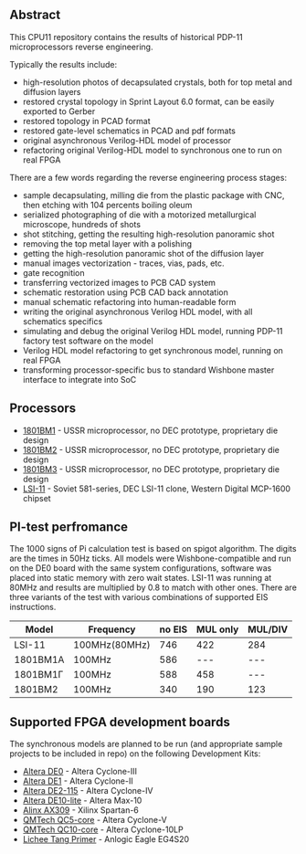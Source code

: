 ## Abstract

This CPU11 repository contains the results of historical PDP-11 microprocessors reverse engineering.

Typically the results include:
- high-resolution photos of decapsulated crystals, both for top metal and diffusion layers
- restored crystal topology in Sprint Layout 6.0 format, can be easily exported to Gerber
- restored topology in PCAD format
- restored gate-level schematics in PCAD and pdf formats
- original asynchronous Verilog-HDL model of processor
- refactoring original Verilog-HDL model to synchronous one to run on real FPGA

There are a few words regarding the reverse engineering process stages:
- sample decapsulating, milling die from the plastic package with CNC, then etching with 104 percents boiling oleum
- serialized photographing of die with a motorized metallurgical microscope, hundreds of shots
- shot stitching, getting the resulting high-resolution panoramic shot
- removing the top metal layer with a polishing
- getting the high-resolution panoramic shot of the diffusion layer
- manual images vectorization - traces, vias, pads, etc.
- gate recognition
- transferring vectorized images to PCB CAD system
- schematic restoration using PCB CAD back annotation
- manual schematic refactoring into human-readable form
- writing the original asynchronous Verilog HDL model, with all schematics specifics
- simulating and debug the original Verilog HDL model, running PDP-11 factory test software on the model
- Verilog HDL model refactoring to get synchronous model, running on real FPGA
- transforming processor-specific bus to standard Wishbone master interface to integrate into SoC

## Processors

- [1801BM1](/vm1) - USSR microprocessor, no DEC prototype, proprietary die design
- [1801BM2](/vm2) - USSR microprocessor, no DEC prototype, proprietary die design
- [1801BM3](/vm3) - USSR microprocessor, no DEC prototype, proprietary die design
- [LSI-11](/lsi) - Soviet 581-series, DEC LSI-11 clone, Western Digital MCP-1600 chipset

## PI-test perfromance

The 1000 signs of Pi calculation test is based on spigot algorithm. The digits are the times in 50Hz ticks.
All models were Wishbone-compatible and run on the DE0 board with the same system configurations, software was
placed into static memory with zero wait states. LSI-11 was running at 80MHz and results are multiplied by 0.8
to match with other ones. There are three variants of the test with various combinations of supported
EIS instructions.

| Model    | Frequency     | no EIS | MUL only | MUL/DIV |
|----------|---------------|--------|----------|---------|
| LSI-11   | 100MHz(80MHz) | 746    | 422      | 284     |
| 1801BM1A | 100MHz        | 586    | ---      | ---     |
| 1801BM1Г | 100MHz        | 588    | 458      | ---     |
| 1801BM2  | 100MHz        | 340    | 190      | 123     |

## Supported FPGA development boards
The synchronous models are planned to be run (and appropriate sample projects to be included in repo) on the following Development Kits:
- [Altera DE0](http://www.terasic.com.tw/cgi-bin/page/archive.pl?Language=English&No=364) - Altera Cyclone-III
- [Altera DE1](http://www.terasic.com.tw/cgi-bin/page/archive.pl?Language=English&CategoryNo=53&No=83) - Altera Cyclone-II
- [Altera DE2-115](http://www.terasic.com.tw/cgi-bin/page/archive.pl?Language=English&CategoryNo=139&No=502) - Altera Cyclone-IV
- [Altera DE10-lite](https://www.terasic.com.tw/cgi-bin/page/archive.pl?Language=English&CategoryNo=218&No=1021) - Altera Max-10
- [Alinx AX309](http://artofcircuits.com/product/alinx-ax309-spartan-6-fpga-development-board-xc6slx9-2ftg256c) - Xilinx Spartan-6
- [QMTech QC5-core](https://github.com/ChinaQMTECH/QM_CYCLONE_V) - Altera Cyclone-V
- [QMTech QC10-core](https://github.com/ChinaQMTECH/QM_Cyclone10_10CL006) - Altera Cyclone-10LP
- [Lichee Tang Primer](https://tang.sipeed.com/en/) - Anlogic Eagle EG4S20
